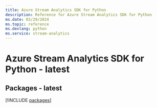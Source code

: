 ```yaml
---
title: Azure Stream Analytics SDK for Python
description: Reference for Azure Stream Analytics SDK for Python
ms.date: 03/29/2024
ms.topic: reference
ms.devlang: python
ms.service: stream-analytics
---
```

# Azure Stream Analytics SDK for Python - latest
## Packages - latest
[!INCLUDE [packages](stream-analytics-index.md)]